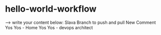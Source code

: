 # hello-world-workflow

--> write your content below:
Slava Branch to push and pull
New Comment
Yos Yos - Home
Yos Yos - devops architect

